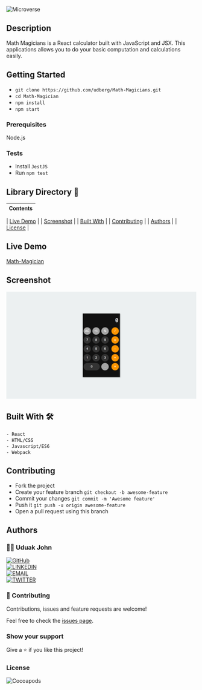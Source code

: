 
![Microverse](https://img.shields.io/badge/-Microverse-6F23FF?style=for-the-badge)

## Description

Math Magicians is a React calculator built with JavaScript and JSX. This applications allows you to do your basic computation and calculations easily.

## Getting Started

- `git clone https://github.com/udberg/Math-Magicians.git`
- `cd Math-Magician`
- `npm install`
- `npm start`

### Prerequisites

Node.js

### Tests

- Install `JestJS`
- Run `npm test`

## Library Directory 📙

| Contents                    |
| --------------------------- |

| [Live Demo](#live-demo)     |
| [Screenshot](#screenshot)   |
| [Built With](#built-with-🛠) |
| [Contributing](#contributing🛠) |
| [Authors](#authors)         |
| [License](#license)         |

## Live Demo

[Math-Magician](https://silly-goldberg-ab207f.netlify.app/)

 ## Screenshot

![img](./mockup.png)

## Built With 🛠

```
- React
- HTML/CSS
- Javascript/ES6
- Webpack
```

## Contributing

- Fork the project
- Create your feature branch `git checkout -b awesome-feature`
- Commit your changes `git commit -m 'Awesome feature'`
- Push it `git push -u origin awesome-feature`
- Open a pull request using this branch

## Authors

### 👨‍💻 Uduak John

[![GitHub](https://img.shields.io/badge/-GitHub-000?style=for-the-badge&logo=GitHub&logoColor=white)](https://github.com/udberg) <br>
[![LINKEDIN](https://img.shields.io/badge/-LINKEDIN-0077B5?style=for-the-badge&logo=Linkedin&logoColor=white)](https://www.linkedin.com/in/juduak/) <br>
[![EMAIL](https://img.shields.io/badge/-EMAIL-D14836?style=for-the-badge&logo=Mail.Ru&logoColor=white)](mailto:udberg@icloud.com) <br>
[![TWITTER](https://img.shields.io/badge/-TWITTER-1DA1F2?style=for-the-badge&logo=Twitter&logoColor=white)](https://twitter.com/juduak_)

### 🤝 Contributing

Contributions, issues and feature requests are welcome!

Feel free to check the [issues page](https://github.com/udberg/Math-Magicians/issues).

### Show your support

Give a ⭐️ if you like this project!

### License

![Cocoapods](https://img.shields.io/cocoapods/l/AFNetworking?color=red&style=for-the-badge)
